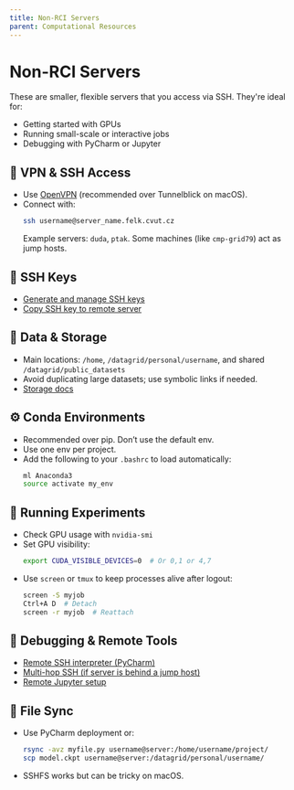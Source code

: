 ```yaml
---
title: Non-RCI Servers
parent: Computational Resources
---
```


# Non-RCI Servers

These are smaller, flexible servers that you access via SSH. They're ideal for:
- Getting started with GPUs
- Running small-scale or interactive jobs
- Debugging with PyCharm or Jupyter

## 🔐 VPN & SSH Access

- Use [OpenVPN](https://svti.fel.cvut.cz/docs/#/vpn) (recommended over Tunnelblick on macOS).
- Connect with:  
  ```bash
  ssh username@server_name.felk.cvut.cz
  ```
  Example servers: `duda`, `ptak`. Some machines (like `cmp-grid79`) act as jump hosts.

## 🔑 SSH Keys

- [Generate and manage SSH keys](https://docs.github.com/en/authentication/connecting-to-github-with-ssh/about-ssh)
- [Copy SSH key to remote server](https://askubuntu.com/questions/4830/easiest-way-to-copy-ssh-keys-to-another-machine)

## 📁 Data & Storage

- Main locations: `/home`, `/datagrid/personal/username`, and shared `/datagrid/public_datasets`
- Avoid duplicating large datasets; use symbolic links if needed.
- [Storage docs](https://k13133.felk.cvut.cz/cmp/storage)

## ⚙️ Conda Environments

- Recommended over pip. Don’t use the default env.
- Use one env per project.
- Add the following to your `.bashrc` to load automatically:
  ```bash
  ml Anaconda3
  source activate my_env
  ```

## 🚀 Running Experiments

- Check GPU usage with `nvidia-smi`
- Set GPU visibility:
  ```bash
  export CUDA_VISIBLE_DEVICES=0  # Or 0,1 or 4,7
  ```
- Use `screen` or `tmux` to keep processes alive after logout:
  ```bash
  screen -S myjob
  Ctrl+A D  # Detach
  screen -r myjob  # Reattach
  ```

## 🐞 Debugging & Remote Tools

- [Remote SSH interpreter (PyCharm)](https://www.jetbrains.com/help/pycharm/configuring-remote-interpreters-via-ssh.html)
- [Multi-hop SSH (if server is behind a jump host)](https://stackoverflow.com/questions/37827685/pycharm-configuring-multi-hop-remote-interpreters-via-ssh)
- [Remote Jupyter setup](https://stackoverflow.com/questions/69244218/how-to-run-a-jupyter-notebook-through-a-remote-server-on-local-machine)

## 🔄 File Sync

- Use PyCharm deployment or:
  ```bash
  rsync -avz myfile.py username@server:/home/username/project/
  scp model.ckpt username@server:/datagrid/personal/username/
  ```
- SSHFS works but can be tricky on macOS.
